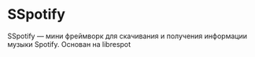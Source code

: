 # SSpotify
SSpotify — мини фреймворк для скачивания и получения информации музыки Spotify. Основан на librespot
